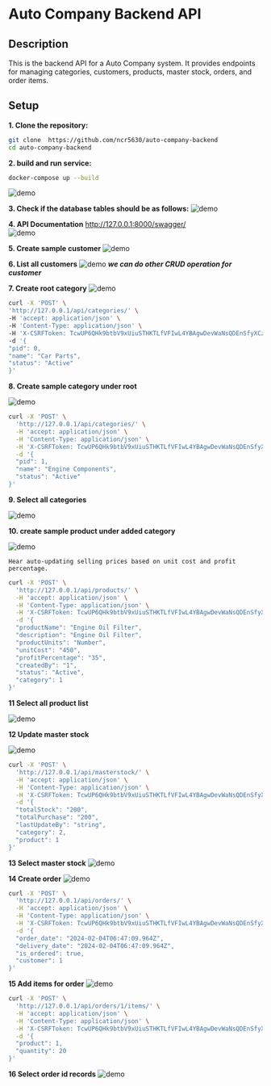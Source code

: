 # Auto Company Backend API

## Description

This is the backend API for a Auto Company system. It provides endpoints for managing categories, customers, products, master stock, orders, and order items.

## Setup

**1. Clone the repository:**

   ```bash
   git clone  https://github.com/ncr5630/auto-company-backend
   cd auto-company-backend
   ```
**2. build and run service:**
   ```bash
   docker-compose up --build
   ```
![demo](demo_screen_captures/docker-composer_output.png)

**3. Check if the database tables should be as follows:**
![demo](demo_screen_captures/car_spare_parts.png)

**4. API Documentation**
http://127.0.0.1:8000/swagger/  
![demo](demo_screen_captures/all_endpoints.png)

**5. Create sample customer**
![demo](demo_screen_captures/create_sample_customer.png)

**6. List all customers**
   ![demo](demo_screen_captures/get_customer_details.png)
   ***we can do other CRUD operation for customer***


**7. Create root category**
![demo](demo_screen_captures/create_root_category.png)
   ```bash
   curl -X 'POST' \
  'http://127.0.0.1/api/categories/' \
  -H 'accept: application/json' \
  -H 'Content-Type: application/json' \
  -H 'X-CSRFToken: TcwUP6QHk9btbV9xUiuSTHKTLfVFIwL4YBAgwDevWaNsQDEnSfyXCzfrCkzjTDTE' \
  -d '{
  "pid": 0,
  "name": "Car Parts",
  "status": "Active"
}'
   ```

**8. Create sample category under root**

![demo](demo_screen_captures/sample_catgeory_under_root.png)

   ```bash
   curl -X 'POST' \
     'http://127.0.0.1/api/categories/' \
     -H 'accept: application/json' \
     -H 'Content-Type: application/json' \
     -H 'X-CSRFToken: TcwUP6QHk9btbV9xUiuSTHKTLfVFIwL4YBAgwDevWaNsQDEnSfyXCzfrCkzjTDTE' \
     -d '{
     "pid": 1,
     "name": "Engine Components",
     "status": "Active"
   }'   
   ```
**9. Select all categories**

![demo](demo_screen_captures/category_list.png)

**10. create sample product under added category**

![demo](demo_screen_captures/create_sample_product.png)
```text
Hear auto-updating selling prices based on unit cost and profit percentage.

```
```bash
curl -X 'POST' \
  'http://127.0.0.1/api/products/' \
  -H 'accept: application/json' \
  -H 'Content-Type: application/json' \
  -H 'X-CSRFToken: TcwUP6QHk9btbV9xUiuSTHKTLfVFIwL4YBAgwDevWaNsQDEnSfyXCzfrCkzjTDTE' \
  -d '{
  "productName": "Engine Oil Filter",
  "description": "Engine Oil Filter",
  "productUnits": "Number",
  "unitCost": "450",
  "profitPercentage": "35",
  "createdBy": "1",
  "status": "Active",
  "category": 1
}'
```
**11 Select all product list**

![demo](demo_screen_captures/select_all_products.png)

**12 Update master stock**

![demo](demo_screen_captures/create_master_stock.png)

```bash
curl -X 'POST' \
  'http://127.0.0.1/api/masterstock/' \
  -H 'accept: application/json' \
  -H 'Content-Type: application/json' \
  -H 'X-CSRFToken: TcwUP6QHk9btbV9xUiuSTHKTLfVFIwL4YBAgwDevWaNsQDEnSfyXCzfrCkzjTDTE' \
  -d '{
  "totalStock": "200",
  "totalPurchase": "200",
  "lastUpdateBy": "string",
  "category": 2,
  "product": 1
}'
```
**13 Select master stock**
![demo](demo_screen_captures/select_master_stock.png)

**14 Create order**
![demo](demo_screen_captures/create_order.png)

```bash
curl -X 'POST' \
  'http://127.0.0.1/api/orders/' \
  -H 'accept: application/json' \
  -H 'Content-Type: application/json' \
  -H 'X-CSRFToken: TcwUP6QHk9btbV9xUiuSTHKTLfVFIwL4YBAgwDevWaNsQDEnSfyXCzfrCkzjTDTE' \
  -d '{
  "order_date": "2024-02-04T06:47:09.964Z",
  "delivery_date": "2024-02-04T06:47:09.964Z",
  "is_ordered": true,
  "customer": 1
}'
```

**15 Add items for order**
![demo](demo_screen_captures/add_items.png)
```bash
curl -X 'POST' \
  'http://127.0.0.1/api/orders/1/items/' \
  -H 'accept: application/json' \
  -H 'Content-Type: application/json' \
  -H 'X-CSRFToken: TcwUP6QHk9btbV9xUiuSTHKTLfVFIwL4YBAgwDevWaNsQDEnSfyXCzfrCkzjTDTE' \
  -d '{
  "product": 1,
  "quantity": 20
}'
```
**16 Select order id records**
![demo](demo_screen_captures/select_order.png)
